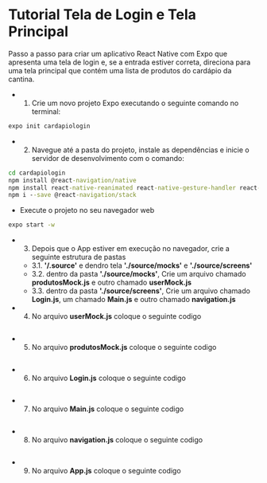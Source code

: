 # Tutorial Tela de Login e Tela Principal
Passo a passo para criar um aplicativo React Native com Expo que apresenta uma tela de login e, se a entrada estiver correta, direciona para uma tela principal que contém uma lista de produtos do cardápio da cantina.

- 1. Crie um novo projeto Expo executando o seguinte comando no terminal:
```cmd
expo init cardapiologin
```
- 2. Navegue até a pasta do projeto, instale as dependências e inicie o servidor de desenvolvimento com o comando:
```cmd
cd cardapiologin
npm install @react-navigation/native
npm install react-native-reanimated react-native-gesture-handler react-native-screens react-native-safe-area-context @react-native-community/masked-view
npm i --save @react-navigation/stack
```
- Execute o projeto no seu navegador web
```cmd
expo start -w
```
-  3. Depois que o App estiver em execução no navegador, crie a seguinte estrutura de pastas
    - 3.1. **'/.source'** e dendro tela **'./source/mocks'**  e **'./source/screens'**
    - 3.2. dentro da pasta  **'./source/mocks'**, Crie um arquivo chamado **produtosMock.js** e outro chamado **userMock.js**
    - 3.3. dentro da pasta  **'./source/screens'**, Crie um arquivo chamado **Login.js**, um chamado **Main.js** e outro chamado **navigation.js**
- 4. No arquivo **userMock.js** coloque o seguinte codigo
```javascript
```
- 5. No arquivo **produtosMock.js** coloque o seguinte codigo
```javascript
```
- 6. No arquivo **Login.js** coloque o seguinte codigo
```javascript
```
- 7. No arquivo **Main.js** coloque o seguinte codigo
```javascript
```
- 8. No arquivo **navigation.js** coloque o seguinte codigo
```javascript
```
- 9. No arquivo **App.js** coloque o seguinte codigo
```javascript
```